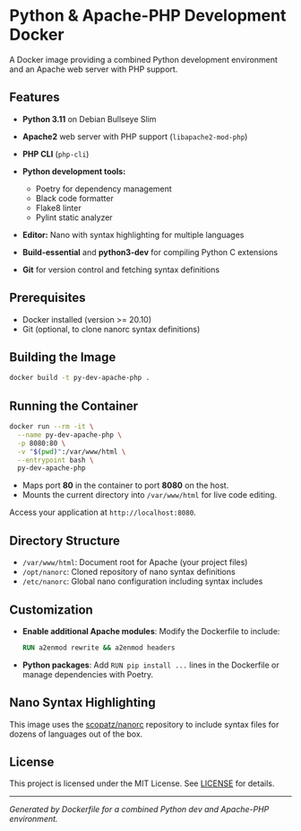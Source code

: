 # Python & Apache-PHP Development Docker

A Docker image providing a combined Python development environment and an Apache web server with PHP support.

## Features

* **Python 3.11** on Debian Bullseye Slim
* **Apache2** web server with PHP support (`libapache2-mod-php`)
* **PHP CLI** (`php-cli`)
* **Python development tools:**

  * Poetry for dependency management
  * Black code formatter
  * Flake8 linter
  * Pylint static analyzer
* **Editor:** Nano with syntax highlighting for multiple languages
* **Build-essential** and **python3-dev** for compiling Python C extensions
* **Git** for version control and fetching syntax definitions

## Prerequisites

* Docker installed (version >= 20.10)
* Git (optional, to clone nanorc syntax definitions)

## Building the Image

```bash
docker build -t py-dev-apache-php .
```

## Running the Container

```bash
docker run --rm -it \
  --name py-dev-apache-php \
  -p 8080:80 \
  -v "$(pwd)":/var/www/html \
  --entrypoint bash \
  py-dev-apache-php
```

* Maps port **80** in the container to port **8080** on the host.
* Mounts the current directory into `/var/www/html` for live code editing.

Access your application at `http://localhost:8080`.

## Directory Structure

* `/var/www/html`: Document root for Apache (your project files)
* `/opt/nanorc`: Cloned repository of nano syntax definitions
* `/etc/nanorc`: Global nano configuration including syntax includes

## Customization

* **Enable additional Apache modules**: Modify the Dockerfile to include:

  ```dockerfile
  RUN a2enmod rewrite && a2enmod headers
  ```
* **Python packages**: Add `RUN pip install ...` lines in the Dockerfile or manage dependencies with Poetry.

## Nano Syntax Highlighting

This image uses the [scopatz/nanorc](https://github.com/scopatz/nanorc) repository to include syntax files for dozens of languages out of the box.

## License

This project is licensed under the MIT License. See [LICENSE](LICENSE) for details.

---

*Generated by Dockerfile for a combined Python dev and Apache-PHP environment.*
